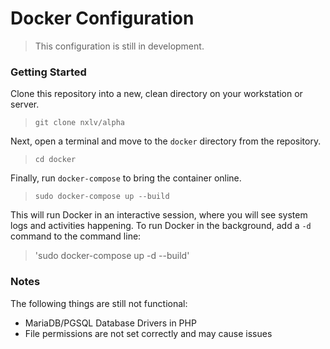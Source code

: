 # Docker Configuration

> This configuration is still in development.

### Getting Started

Clone this repository into a new, clean directory on your workstation or server.

> `git clone nxlv/alpha`

Next, open a terminal and move to the `docker` directory from the repository.

> `cd docker`

Finally, run `docker-compose` to bring the container online.

> `sudo docker-compose up --build`

This will run Docker in an interactive session, where you will see system logs and activities happening.  To run Docker in the background, add a `-d` command to the command line:

> 'sudo docker-compose up -d --build'

### Notes

The following things are still not functional:

- MariaDB/PGSQL Database Drivers in PHP
- File permissions are not set correctly and may cause issues

